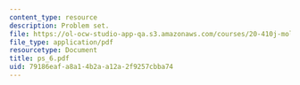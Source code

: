 ```yaml
---
content_type: resource
description: Problem set.
file: https://ol-ocw-studio-app-qa.s3.amazonaws.com/courses/20-410j-molecular-cellular-and-tissue-biomechanics-be-410j-spring-2003/79186eafa8a14b2aa12a2f9257cbba74_ps_6.pdf
file_type: application/pdf
resourcetype: Document
title: ps_6.pdf
uid: 79186eaf-a8a1-4b2a-a12a-2f9257cbba74
---
```

